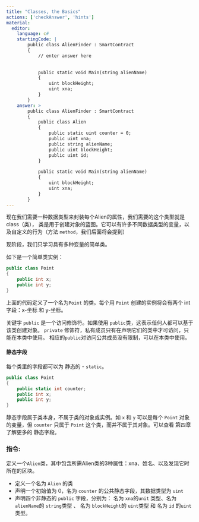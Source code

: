 ```yaml
---
title: "Classes, the Basics"
actions: ['checkAnswer', 'hints']
material: 
  editor:
    language: c#
    startingCode: |
        public class AlienFinder : SmartContract
        {
            // enter answer here
            
            
            public static void Main(string alienName)
            {
                uint blockHeight;
                uint xna; 
            }
        }
    answer: > 
        public class AlienFinder : SmartContract
        {
            public class Alien
            {
                public static uint counter = 0; 
                public uint xna;
                public string alienName;
                public uint blockHeight;
                public uint id; 
            }
            
            public static void Main(string alienName)
            {
                uint blockHeight;
                uint xna; 
            }
        }
---
```


现在我们需要一种数据类型来封装每个Alien的属性，我们需要的这个类型就是class（类），
类是用于创建对象的蓝图。它可以有许多不同数据类型的变量，以及自定义的行为（方法 `method`，我们后面将会提到）

现阶段，我们只学习具有多种变量的简单类。

如下是一个简单类实例：

```c#
public class Point
{
    public int x;
    public int y;
}
```

上面的代码定义了一个名为`Point` 的类。每个用 `Point` 创建的实例将会有两个 int 字段：x-坐标 和 y-坐标。

关键字 `public` 是一个访问修饰符。如果使用 `public`类，这表示任何人都可以基于该类创建对象。 `private` 修饰符，私有成员只有在声明它们的类中才可访问，只能在本类中使用。 相应的`public`对访问公共成员没有限制，可以在本类中使用。

#### 静态字段

每个类里的字段都可以为 静态的 - `static`。

```c#
public class Point
{
    public static int counter; 
    public int x;
    public int y;
}
```
静态字段属于类本身，不属于类的对象或实例。如 `x` 和 `y` 可以是每个 `Point` 对象的变量，但 `counter` 只属于 `Point` 这个类，而并不属于其对象。可以查看 第四章 了解更多的 静态字段。

### 指令: 

定义一个`Alien`类，其中包含所需Alien类的3种属性：xna、姓名、以及发现它时所在的区块。

- 定义一个名为 `Alien` 的类
- 声明一个初始值为 0，名为 `counter` 的公共静态字段，其数据类型为 `uint` 
- 声明四个非静态的 `public` 字段，分别为： 名为 `xna`的`unit` 类型、名为 `alienName`的 `string`类型 、 名为 `blockHeight`的 `uint`类型 和 名为 `id` 的`uint` 类型。
